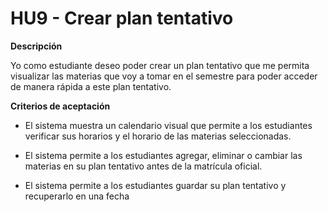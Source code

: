 # HU9 - Crear plan tentativo 

**Descripción**

Yo como estudiante  deseo poder crear un plan tentativo que me permita visualizar las materias que voy a tomar en el semestre para poder acceder de manera rápida a este plan tentativo.

**Criterios de aceptación**

- El sistema muestra un calendario visual que permite a los estudiantes verificar sus horarios y el horario de las materias seleccionadas.

- El sistema permite a los estudiantes agregar, eliminar o cambiar las materias en su plan tentativo antes de la matrícula oficial.

- El sistema permite a los estudiantes guardar su plan tentativo y recuperarlo en una fecha

